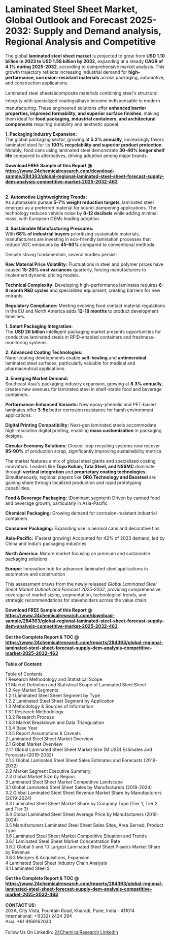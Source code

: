 <h1>Laminated Steel Sheet Market, Global Outlook and Forecast 2025-2032: Supply and Demand analysis, Regional Analysis and Competitive</h1><p>The global <strong>laminated steel sheet market</strong> is projected to grow from <strong>USD 1.10 billion in 2023 to USD 1.58 billion by 2032</strong>, expanding at a steady <strong>CAGR of 4.1% during 2025-2032</strong>, according to comprehensive market analysis. This growth trajectory reflects increasing industrial demand for <strong>high-performance, corrosion-resistant materials</strong> across packaging, automotive, and construction applications.</p><p>Laminated steel sheetsâcomposite materials combining steel's structural integrity with specialized coatingsâhave become indispensable in modern manufacturing. These engineered solutions offer <strong>enhanced barrier properties, improved formability, and superior surface finishes</strong>, making them ideal for <strong>food packaging, industrial containers, and architectural components</strong> requiring durability and aesthetic appeal.</p><p><strong>1. Packaging Industry Expansion:</strong><br>
The global packaging sector, growing at <strong>5.2% annually</strong>, increasingly favors laminated steel for its <strong>100% recyclability and superior product protection</strong>. Notably, food cans using laminated steel demonstrate <strong>30-40% longer shelf life</strong> compared to alternatives, driving adoption among major brands.</p><div><b>Download FREE Sample of this Report @ 
            <a href="https://www.24chemicalresearch.com/download-sample/284363/global-regional-laminated-steel-sheet-forecast-supply-dem-analysis-competitive-market-2025-2032-463">
            https://www.24chemicalresearch.com/download-sample/284363/global-regional-laminated-steel-sheet-forecast-supply-dem-analysis-competitive-market-2025-2032-463</a></b></div><br><p><strong>2. Automotive Lightweighting Trends:</strong><br>
As automakers pursue <strong>5-7% weight reduction targets</strong>, laminated steel emerges as a preferred material for sound-dampening applications. The technology reduces vehicle noise by <strong>8-12 decibels</strong> while adding minimal mass, with European OEMs leading adoption.</p><p><strong>3. Sustainable Manufacturing Pressures:</strong><br>
With <strong>68% of industrial buyers</strong> prioritizing sustainable materials, manufacturers are investing in eco-friendly lamination processes that reduce VOC emissions by <strong>45-60%</strong> compared to conventional methods.</p><p>Despite strong fundamentals, several hurdles persist:</p><p><strong>Raw Material Price Volatility:</strong> Fluctuations in steel and polymer prices have caused <strong>15-20% cost variances</strong> quarterly, forcing manufacturers to implement dynamic pricing models.</p><p><strong>Technical Complexity:</strong> Developing high-performance laminates requires <strong>6-9 month R&amp;D cycles</strong> and specialized equipment, creating barriers for new entrants.</p><p><strong>Regulatory Compliance:</strong> Meeting evolving food contact material regulations in the EU and North America adds <strong>12-18 months</strong> to product development timelines.</p><p><strong>1. Smart Packaging Integration:</strong><br>
The <strong>USD 26 billion</strong> intelligent packaging market presents opportunities for conductive laminated steels in RFID-enabled containers and freshness-monitoring systems.</p><p><strong>2. Advanced Coating Technologies:</strong><br>
Nano-coating developments enable <strong>self-healing</strong> and <strong>antimicrobial</strong> laminated steel surfaces, particularly valuable for medical and pharmaceutical applications.</p><p><strong>3. Emerging Market Demand:</strong><br>
Southeast Asia's packaging industry expansion, growing at <strong>8.3% annually</strong>, creates new avenues for laminated steel in shelf-stable food and beverage containers.</p><p><strong>Performance-Enhanced Variants:</strong> New epoxy-phenolic and PET-based laminates offer <strong>3-5x</strong> better corrosion resistance for harsh environment applications.</p><p><strong>Digital Printing Compatibility:</strong> Next-gen laminated steels accommodate high-resolution digital printing, enabling <strong>mass customization</strong> in packaging designs.</p><p><strong>Circular Economy Solutions:</strong> Closed-loop recycling systems now recover <strong>85-90%</strong> of production scrap, significantly improving sustainability metrics.</p><p>The market features a mix of global steel giants and specialized coating innovators. Leaders like <strong>Toyo Kohan, Tata Steel, and NSSMC</strong> dominate through <strong>vertical integration</strong> and <strong>proprietary coating technologies</strong>. Simultaneously, regional players like <strong>ORG Technology and Baosteel</strong> are gaining share through localized production and rapid prototyping capabilities.</p><p><strong>Food &amp; Beverage Packaging:</strong> (Dominant segment) Driven by canned food and beverage growth, particularly in Asia-Pacific</p><p><strong>Chemical Packaging:</strong> Growing demand for corrosion-resistant industrial containers</p><p><strong>Consumer Packaging:</strong> Expanding use in aerosol cans and decorative tins</p><p><strong>Asia-Pacific:</strong> (Fastest growing) Accounted for 42% of 2023 demand, led by China and India's packaging industries</p><p><strong>North America:</strong> Mature market focusing on premium and sustainable packaging solutions</p><p><strong>Europe:</strong> Innovation hub for advanced laminated steel applications in automotive and construction</p><p>This assessment draws from the newly released <em>Global Laminated Steel Sheet Market Outlook and Forecast 2025-2032</em>, providing comprehensive coverage of market sizing, segmentation, technological trends, and strategic recommendations for stakeholders across the value chain.</p><div><b>Download FREE Sample of this Report @ 
            <a href="https://www.24chemicalresearch.com/download-sample/284363/global-regional-laminated-steel-sheet-forecast-supply-dem-analysis-competitive-market-2025-2032-463">
            https://www.24chemicalresearch.com/download-sample/284363/global-regional-laminated-steel-sheet-forecast-supply-dem-analysis-competitive-market-2025-2032-463</a></b></div><br><div><b>Get the Complete Report & TOC @ 
            <a href="https://www.24chemicalresearch.com/reports/284363/global-regional-laminated-steel-sheet-forecast-supply-dem-analysis-competitive-market-2025-2032-463">
            https://www.24chemicalresearch.com/reports/284363/global-regional-laminated-steel-sheet-forecast-supply-dem-analysis-competitive-market-2025-2032-463</a></b></div><br>
            <b>Table of Content:</b><p>Table of Contents<br />
1 Research Methodology and Statistical Scope<br />
1.1 Market Definition and Statistical Scope of Laminated Steel Sheet<br />
1.2 Key Market Segments<br />
1.2.1 Laminated Steel Sheet Segment by Type<br />
1.2.2 Laminated Steel Sheet Segment by Application<br />
1.3 Methodology & Sources of Information<br />
1.3.1 Research Methodology<br />
1.3.2 Research Process<br />
1.3.3 Market Breakdown and Data Triangulation<br />
1.3.4 Base Year<br />
1.3.5 Report Assumptions & Caveats<br />
2 Laminated Steel Sheet Market Overview<br />
2.1 Global Market Overview<br />
2.1.1 Global Laminated Steel Sheet Market Size (M USD) Estimates and Forecasts (2019-2032)<br />
2.1.2 Global Laminated Steel Sheet Sales Estimates and Forecasts (2019-2032)<br />
2.2 Market Segment Executive Summary<br />
2.3 Global Market Size by Region<br />
3 Laminated Steel Sheet Market Competitive Landscape<br />
3.1 Global Laminated Steel Sheet Sales by Manufacturers (2019-2024)<br />
3.2 Global Laminated Steel Sheet Revenue Market Share by Manufacturers (2019-2024)<br />
3.3 Laminated Steel Sheet Market Share by Company Type (Tier 1, Tier 2, and Tier 3)<br />
3.4 Global Laminated Steel Sheet Average Price by Manufacturers (2019-2024)<br />
3.5 Manufacturers Laminated Steel Sheet Sales Sites, Area Served, Product Type<br />
3.6 Laminated Steel Sheet Market Competitive Situation and Trends<br />
3.6.1 Laminated Steel Sheet Market Concentration Rate<br />
3.6.2 Global 5 and 10 Largest Laminated Steel Sheet Players Market Share by Revenue<br />
3.6.3 Mergers & Acquisitions, Expansion<br />
4 Laminated Steel Sheet Industry Chain Analysis<br />
4.1 Laminated Steel S</p><div><b>Get the Complete Report & TOC @ 
            <a href="https://www.24chemicalresearch.com/reports/284363/global-regional-laminated-steel-sheet-forecast-supply-dem-analysis-competitive-market-2025-2032-463">
            https://www.24chemicalresearch.com/reports/284363/global-regional-laminated-steel-sheet-forecast-supply-dem-analysis-competitive-market-2025-2032-463</a></b></div><br><b>CONTACT US:</b><br>
            203A, City Vista, Fountain Road, Kharadi, Pune, India - 411014<br>
            International: +1(332) 2424 294<br>
            Asia: +91 9169162030 <br><br>
            Follow Us On LinkedIn: <a href="https://www.linkedin.com/company/24chemicalresearch/">24ChemicalResearch LinkedIn</a>